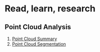 # Read, learn, research

## Point Cloud Analysis

1. [Point Cloud Summary](PointCloud.md)
2. [Point Cloud Segmentation](PointCloudSegmentation.md)